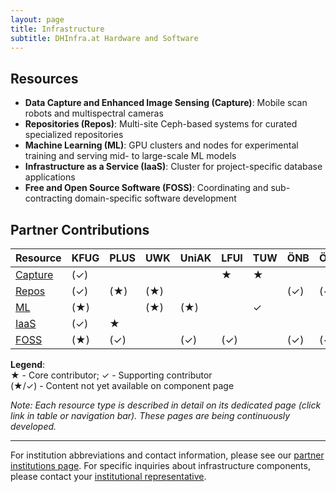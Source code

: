 ```yaml
---
layout: page
title: Infrastructure
subtitle: DHInfra.at Hardware and Software
---
```


## Resources

- **Data Capture and Enhanced Image Sensing (Capture)**: Mobile scan robots and multispectral cameras
- **Repositories (Repos)**: Multi-site Ceph-based systems for curated specialized repositories
- **Machine Learning (ML)**: GPU clusters and nodes for experimental training and serving mid- to large-scale ML models
- **Infrastructure as a Service (IaaS)**: Cluster for project-specific database applications
- **Free and Open Source Software (FOSS)**: Coordinating and sub-contracting domain-specific software development


## Partner Contributions

| Resource | KFUG | PLUS | UWK | UniAK | LFUI | TUW | ÖNB | ÖAW | UniVie |
|------|------|------|-----|--------|-----|-----|-----|-----|--------|
| [Capture](/capture) | (✓) | | | | ★ | ★ | | | |
| [Repos](/repos) | (✓) | (★) | (★) | | | | (✓) | (✓) | |
| [ML](/ml) | (★) |  | (★) | (★) | | ✓ |  | | |
| [IaaS](/iaas) | (✓) | ★ | | | | | | | |
| [FOSS](/foss) | (★) | (✓) |  | (✓) | (✓) |  | (✓) | (✓) | (✓) |

**Legend**:  
★ - Core contributor; ✓ - Supporting contributor  
(★/✓) - Content not yet available on component page



_Note: Each resource type is described in detail on its dedicated page (click link in table or navigation bar). These pages are being continuously developed._

---

For institution abbreviations and contact information, please see our [partner institutions page](/partners). For specific inquiries about infrastructure components, please contact your [institutional representative](/partners).

